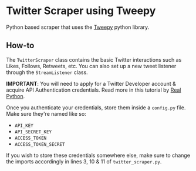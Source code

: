 # Twitter Scraper using Tweepy

Python based scraper that uses the [Tweepy](https://www.tweepy.org/) python library. 

## How-to

The `TwitterScraper` class contains the basic Twitter interactions such as Likes, Follows, Retweets, etc. You can also set up a new tweet listener through the `StreamListener` class.

**IMPORTANT**: You will need to apply for a Twitter Developer account & acquire API Authentication credentials. Read more in this tutorial by [Real Python](https://realpython.com/twitter-bot-python-tweepy/#creating-twitter-api-authentication-credentials).

Once you authenticate your credentials, store them inside a `config.py` file. Make sure they're named like so:
- `API_KEY`
- `API_SECRET_KEY`
- `ACCESS_TOKEN`
- `ACCESS_TOKEN_SECRET`

If you wish to store these credentials somewhere else, make sure to change the imports accordingly in lines 3, 10 & 11 of `twitter_scraper.py`.
